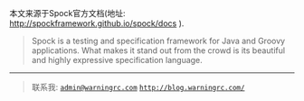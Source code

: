 本文来源于Spock官方文档(地址: http://spockframework.github.io/spock/docs ).

>Spock is a testing and specification framework for Java and Groovy applications.
>What makes it stand out from the crowd is its beautiful and highly expressive specification language.


----
>联系我:
[`admin@warningrc.com`](mailto:admin@warningrc.com) [`http://blog.warningrc.com/`](http://blog.warningrc.com/ "http://blog.warningrc.com/")